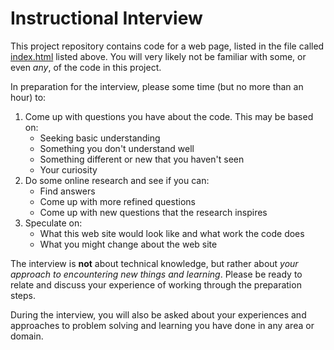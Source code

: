 Instructional Interview
===

This project repository contains code for a web page, listed in the 
file called [index.html](index.html) listed above. You will very likely 
not be familiar with some, or even _any_, of the code in this project.

In preparation for the interview, please some time (but no more than an hour) to:

1. Come up with questions you have about the code. This may be based on:
    * Seeking basic understanding
    * Something you don't understand well
    * Something different or new that you haven't seen
    * Your curiosity
2. Do some online research and see if you can:
    * Find answers
    * Come up with more refined questions
    * Come up with new questions that the research inspires
3. Speculate on:
    * What this web site would look like and what work the code does
    * What you might change about the web site

The interview is **not** about technical knowledge, but rather about _your
approach to encountering new things and learning_. Please be ready to relate
and discuss your experience of working through the preparation steps.

During the interview, you will also be asked about your experiences 
and approaches to problem solving and learning you have done in any area or domain.